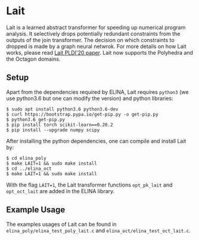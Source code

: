 # Lait

Lait is a learned abstract transformer for speeding up numerical program analysis. It selectively drops potentially redundant constraints from the outputs of the join transformer. The decision on which constraints to dropped is made by a graph neural netwrok. For more details on how Lait works, please read [Lait PLDI'20 paper](https://files.sri.inf.ethz.ch/website/papers/pldi20-lait.pdf). Lait now supports the Polyhedra and the Octagon domains.


## Setup
Apart from the dependencies required by ELINA, Lait requires `python3` (we use python3.6 but one can modify the version) and python libraries:
```
$ sudo apt install python3.6 python3.6-dev
$ curl https://bootstrap.pypa.io/get-pip.py -o get-pip.py
$ python3.6 get-pip.py
$ pip install torch scikit-learn==0.20.2
$ pip install --upgrade numpy scipy
```

After installing the python dependencies, one can compile and install Lait by:
```
$ cd elina_poly
$ make LAIT=1 && sudo make install
$ cd ../elina_oct
$ make LAIT=1 && sudo make install
```
With the flag `LAIT=1`, the Lait transformer functions `opt_pk_lait` and `opt_oct_lait` are added in the ELINA library.

## Example Usage
The examples usages of Lait can be found in `elina_poly/elina_test_poly_lait.c` and `elina_oct/elina_test_oct_lait.c`.
